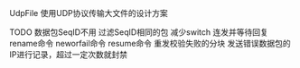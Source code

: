 UdpFile
使用UDP协议传输大文件的设计方案

TODO
数据包SeqID不用
过滤SeqID相同的包
减少switch
连发并等待回复
rename命令
neworfail命令
resume命令
重发校验失败的分块
发送错误数据包的IP进行记录，超过一定次数就封禁